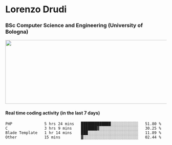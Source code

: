# Lorenzo Drudi
### BSc Computer Science and Engineering (University of Bologna)

<img src="https://github-readme-stats-lorenzodrudi.vercel.app//api?username=LorenzoDrudi&count_private=true&show_icons=true&theme=gruvbox" height=200px width=550px>

<!---Use wakatime plugins to track the coding time--->
#### Real time coding activity (in the last 7 days)
<!--START_SECTION:waka-->

```text
PHP              5 hrs 24 mins   █████████████░░░░░░░░░░░░   51.80 %
C                3 hrs 9 mins    ███████▓░░░░░░░░░░░░░░░░░   30.25 %
Blade Template   1 hr 14 mins    ███░░░░░░░░░░░░░░░░░░░░░░   11.89 %
Other            15 mins         ▓░░░░░░░░░░░░░░░░░░░░░░░░   02.44 %
```

<!--END_SECTION:waka-->
